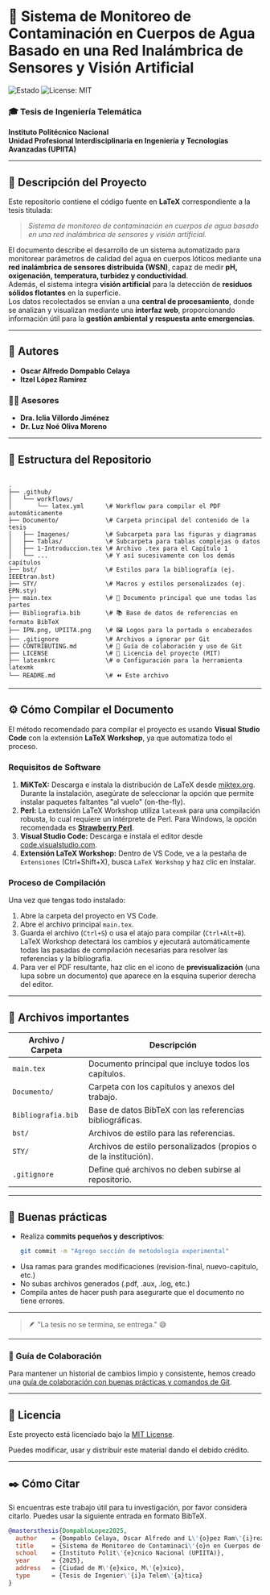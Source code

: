 # 📘 Sistema de Monitoreo de Contaminación en Cuerpos de Agua Basado en una Red Inalámbrica de Sensores y Visión Artificial

![Estado](https://img.shields.io/badge/Estado-En%20Proceso-blue.svg)
![License: MIT](https://img.shields.io/badge/License-MIT-yellow.svg)

### 🎓 Tesis de Ingeniería Telemática  
**Instituto Politécnico Nacional**  
**Unidad Profesional Interdisciplinaria en Ingeniería y Tecnologías Avanzadas (UPIITA)**  

---

## 🧠 Descripción del Proyecto

Este repositorio contiene el código fuente en **LaTeX** correspondiente a la tesis titulada:  
> *Sistema de monitoreo de contaminación en cuerpos de agua basado en una red inalámbrica de sensores y visión artificial.*

El documento describe el desarrollo de un sistema automatizado para monitorear parámetros de calidad del agua en cuerpos lóticos mediante una **red inalámbrica de sensores distribuida (WSN)**, capaz de medir **pH, oxigenación, temperatura, turbidez y conductividad**.  
Además, el sistema integra **visión artificial** para la detección de **residuos sólidos flotantes** en la superficie.  
Los datos recolectados se envían a una **central de procesamiento**, donde se analizan y visualizan mediante una **interfaz web**, proporcionando información útil para la **gestión ambiental y respuesta ante emergencias**.

---

## 👥 Autores

- **Oscar Alfredo Dompablo Celaya**  
- **Itzel López Ramírez**

### 🧑‍🏫 Asesores
- **Dra. Iclia Villordo Jiménez**  
- **Dr. Luz Noé Oliva Moreno**

---

## 📁 Estructura del Repositorio

```

.
├── .github/
│   └── workflows/
│       └── latex.yml      \# Workflow para compilar el PDF automáticamente
├── Documento/             \# Carpeta principal del contenido de la tesis
│   ├── Imagenes/          \# Subcarpeta para las figuras y diagramas
│   ├── Tablas/            \# Subcarpeta para tablas complejas o datos
│   ├── 1-Introduccion.tex \# Archivo .tex para el Capítulo 1
│   └── ...                \# Y así sucesivamente con los demás capítulos
├── bst/                   \# Estilos para la bibliografía (ej. IEEEtran.bst)
├── STY/                   \# Macros y estilos personalizados (ej. EPN.sty)
├── main.tex               \# 📄 Documento principal que une todas las partes
├── Bibliografia.bib       \# 📚 Base de datos de referencias en formato BibTeX
├── IPN.png, UPIITA.png    \# 🖼️ Logos para la portada o encabezados
├── .gitignore             \# Archivos a ignorar por Git
├── CONTRIBUTING.md        \# 🌱 Guía de colaboración y uso de Git
├── LICENSE                \# 📜 Licencia del proyecto (MIT)
├── latexmkrc              \# ⚙️ Configuración para la herramienta latexmk
└── README.md              \# ⏪ Este archivo

```

---

## ⚙️ Cómo Compilar el Documento

El método recomendado para compilar el proyecto es usando **Visual Studio Code** con la extensión **LaTeX Workshop**, ya que automatiza todo el proceso.

### Requisitos de Software

1.  **MiKTeX:** Descarga e instala la distribución de LaTeX desde [miktex.org](https://miktex.org/). Durante la instalación, asegúrate de seleccionar la opción que permite instalar paquetes faltantes "al vuelo" (on-the-fly).
2.  **Perl:** La extensión LaTeX Workshop utiliza `latexmk` para una compilación robusta, lo cual requiere un intérprete de Perl. Para Windows, la opción recomendada es **[Strawberry Perl](https://strawberryperl.com/)**.
3.  **Visual Studio Code:** Descarga e instala el editor desde [code.visualstudio.com](https://code.visualstudio.com/).
4.  **Extensión LaTeX Workshop:** Dentro de VS Code, ve a la pestaña de `Extensiones` (Ctrl+Shift+X), busca `LaTeX Workshop` y haz clic en Instalar.

### Proceso de Compilación

Una vez que tengas todo instalado:

1.  Abre la carpeta del proyecto en VS Code.
2.  Abre el archivo principal `main.tex`.
3.  Guarda el archivo (`Ctrl+S`) o usa el atajo para compilar (`Ctrl+Alt+B`). LaTeX Workshop detectará los cambios y ejecutará automáticamente todas las pasadas de compilación necesarias para resolver las referencias y la bibliografía.
4.  Para ver el PDF resultante, haz clic en el icono de **previsualización** (una lupa sobre un documento) que aparece en la esquina superior derecha del editor.

---

## 🧱 Archivos importantes

| Archivo / Carpeta  | Descripción                                                      |
| ------------------ | ---------------------------------------------------------------- |
| `main.tex`         | Documento principal que incluye todos los capítulos.             |
| `Documento/`       | Carpeta con los capítulos y anexos del trabajo.                  |
| `Bibliografia.bib` | Base de datos BibTeX con las referencias bibliográficas.         |
| `bst/`             | Archivos de estilo para las referencias.                         |
| `STY/`             | Archivos de estilo personalizados (propios o de la institución). |
| `.gitignore`       | Define qué archivos no deben subirse al repositorio.             |
---
## 🧰 Buenas prácticas

- Realiza **commits pequeños y descriptivos**:  
  ```bash
  git commit -m "Agrego sección de metodología experimental"
 -  Usa ramas para grandes modificaciones (revision-final, nuevo-capitulo, etc.)
 - No subas archivos generados (.pdf, .aux, .log, etc.)
 - Compila antes de hacer push para asegurarte que el documento no tiene errores.

---

> 🪶 "La tesis no se termina, se entrega." 😅
---

### 🌱 Guía de Colaboración

Para mantener un historial de cambios limpio y consistente, hemos creado una [guía de colaboración con buenas prácticas y comandos de Git](./CONTRIBUTING.md).

---

## 📜 Licencia

Este proyecto está licenciado bajo la [MIT License](https://opensource.org/licenses/MIT).

Puedes modificar, usar y distribuir este material dando el debido crédito.

---

## ✒️ Cómo Citar

Si encuentras este trabajo útil para tu investigación, por favor considera citarlo. Puedes usar la siguiente entrada en formato BibTeX.

```bibtex
@mastersthesis{DompabloLopez2025,
  author    = {Dompablo Celaya, Oscar Alfredo and L\'{o}pez Ram\'{i}rez, Itzel},
  title     = {Sistema de Monitoreo de Contaminaci\'{o}n en Cuerpos de Agua Basado en una Red Inal\'{a}mbrica de Sensores y Visi\'{o}n Artificial},
  school    = {Instituto Polit\'{e}cnico Nacional (UPIITA)},
  year      = {2025}, 
  address   = {Ciudad de M\'{e}xico, M\'{e}xico},
  type      = {Tesis de Ingenier\'{i}a Telem\'{a}tica}
}